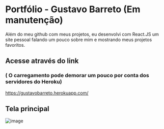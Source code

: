 # Portfólio - Gustavo Barreto (Em manutenção)
Além do meu github com meus projetos, eu desenvolvi com React.JS um site pessoal falando um pouco sobre mim e mostrando meus projetos favoritos.

## Acesse através do link
### ( O carregamento pode demorar um pouco por conta dos servidores do Heroku)

https://gustavobarreto.herokuapp.com/

## Tela principal

![image](https://user-images.githubusercontent.com/81381789/144498876-d4fe6e81-6026-4199-8d59-f98a8c0c0993.png)

